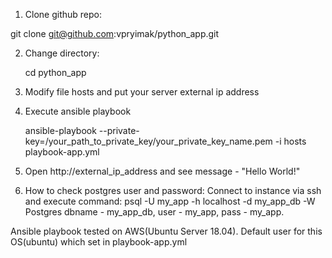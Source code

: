 1. Clone github repo:

  git clone git@github.com:vpryimak/python_app.git

2. Change directory:

   cd python_app

3. Modify file hosts and put your server external ip address

4. Execute ansible playbook
 
   ansible-playbook --private-key=/your_path_to_private_key/your_private_key_name.pem -i hosts playbook-app.yml

5. Open http://external_ip_address and see message - "Hello World!"

6. How to check postgres user and password:
   Connect to instance via ssh and execute command: psql -U my_app  -h localhost -d my_app_db -W
   Postgres dbname - my_app_db, user - my_app, pass - my_app. 

Ansible playbook tested on AWS(Ubuntu Server 18.04). Default user for this OS(ubuntu) which set in playbook-app.yml